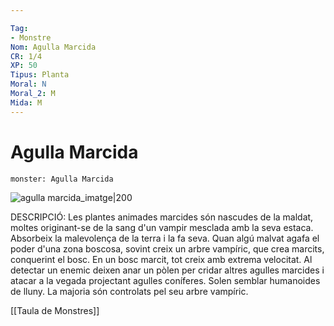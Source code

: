```yaml
---

Tag:
- Monstre
Nom: Agulla Marcida
CR: 1/4
XP: 50
Tipus: Planta
Moral: N
Moral_2: M
Mida: M
---
```

# Agulla Marcida

```statblock
monster: Agulla Marcida
```

![agulla  marcida_imatge|200](https://images-wixmp-ed30a86b8c4ca887773594c2.wixmp.com/f/c3bb8208-bfd6-49ab-b9a3-f6067e295da1/dcd8o5f-31388458-743b-41a6-a6b5-fa4ada603d02.jpg/v1/fill/w_1024,h_1408,q_75,strp/jesulan_by_milonasdionisis_dcd8o5f-fullview.jpg?token=eyJ0eXAiOiJKV1QiLCJhbGciOiJIUzI1NiJ9.eyJzdWIiOiJ1cm46YXBwOjdlMGQxODg5ODIyNjQzNzNhNWYwZDQxNWVhMGQyNmUwIiwiaXNzIjoidXJuOmFwcDo3ZTBkMTg4OTgyMjY0MzczYTVmMGQ0MTVlYTBkMjZlMCIsIm9iaiI6W1t7ImhlaWdodCI6Ijw9MTQwOCIsInBhdGgiOiJcL2ZcL2MzYmI4MjA4LWJmZDYtNDlhYi1iOWEzLWY2MDY3ZTI5NWRhMVwvZGNkOG81Zi0zMTM4ODQ1OC03NDNiLTQxYTYtYTZiNS1mYTRhZGE2MDNkMDIuanBnIiwid2lkdGgiOiI8PTEwMjQifV1dLCJhdWQiOlsidXJuOnNlcnZpY2U6aW1hZ2Uub3BlcmF0aW9ucyJdfQ.f7rvVREcCK791w97MoJZe5wMZXnNVhDKhjTafoVD8XU)

DESCRIPCIÓ: 
Les plantes animades marcides són nascudes de la maldat, moltes originant-se de la sang d'un vampir mesclada amb la seva estaca. Absorbeix la malevolença de la terra i la fa seva. Quan algú malvat agafa el poder d'una zona boscosa, sovint creix un arbre vampíric, que crea marcits, conquerint el bosc. En un bosc marcit, tot creix amb extrema velocitat. Al detectar un enemic deixen anar un pòlen per cridar altres agulles marcides i atacar a la vegada projectant agulles coníferes. Solen semblar humanoides de lluny.  La majoria són controlats pel seu arbre vampíric.

[[Taula de Monstres]]

